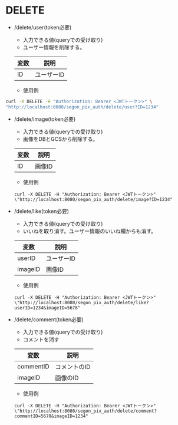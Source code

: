 # DELETE

- /delete/user(token必要)
    - 入力できる値(queryでの受け取り)
    - ユーザー情報を削除する。

    | 変数      |    説明     |
    |-----------|-----------|
    |ID       |  ユーザーID   |

    - 使用例

```bash
curl -X DELETE -H "Authorization: Bearer <JWTトークン>" \
"http://localhost:8080/segon_pix_auth/delete/user?ID=1234"
```

- /delete/image(token必要)
    - 入力できる値(queryでの受け取り)
    - 画像をDBとGCSから削除する。

    | 変数      |     説明     |
    |-----------|-----------|
    |ID       |   画像ID  |

    - 使用例

    ```
    curl -X DELETE -H "Authorization: Bearer <JWTトークン>" \"http://localhost:8080/segon_pix_auth/delete/image?ID=1234"
    ```
- /delete/like(token必要)
    - 入力できる値(queryでの受け取り)
    - いいねを取り消す。ユーザー情報のいいね欄からも消す。

    | 変数      |     説明     |
    |-----------|-----------|
    |userID     |  ユーザーID  |
    |imageID    |  画像ID  |

    - 使用例

    ```
    curl -X DELETE -H "Authorization: Bearer <JWTトークン>" \"http://localhost:8080/segon_pix_auth/delete/like?userID=1234&imageID=5678"
    ```
- /delete/comment(token必要)
    - 入力できる値(queryでの受け取り)
    - コメントを消す

    | 変数      |     説明     |
    |-----------|-----------|
    |commentID       |  コメントのID  |
    |imageID    |  画像のID  |
    - 使用例

    ```
    curl -X DELETE -H "Authorization: Bearer <JWTトークン>" \"http://localhost:8080/segon_pix_auth/delete/comment?commentID=5678&imageID=1234"
    ```
